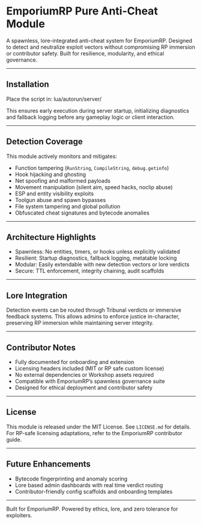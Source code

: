 # EmporiumRP Pure Anti-Cheat Module

A spawnless, lore-integrated anti-cheat system for EmporiumRP. Designed to detect and neutralize exploit vectors without compromising RP immersion or contributor safety. Built for resilience, modularity, and ethical governance.

---

## Installation

Place the script in: lua/autorun/server/

This ensures early execution during server startup, initializing diagnostics and fallback logging before any gameplay logic or client interaction.

---

## Detection Coverage

This module actively monitors and mitigates:

- Function tampering (`RunString`, `CompileString`, `debug.getinfo`)
- Hook hijacking and ghosting
- Net spoofing and malformed payloads
- Movement manipulation (silent aim, speed hacks, noclip abuse)
- ESP and entity visibility exploits
- Toolgun abuse and spawn bypasses
- File system tampering and global pollution
- Obfuscated cheat signatures and bytecode anomalies

---

## Architecture Highlights

- Spawnless: No entities, timers, or hooks unless explicitly validated
- Resilient: Startup diagnostics, fallback logging, metatable locking
- Modular: Easily extendable with new detection vectors or lore verdicts
- Secure: TTL enforcement, integrity chaining, audit scaffolds

---

## Lore Integration

Detection events can be routed through Tribunal verdicts or immersive feedback systems. This allows admins to enforce justice in-character, preserving RP immersion while maintaining server integrity.

---

## Contributor Notes

- Fully documented for onboarding and extension
- Licensing headers included (MIT or RP safe custom license)
- No external dependencies or Workshop assets required
- Compatible with EmporiumRP’s spawnless governance suite
- Designed for ethical deployment and contributor safety

---

## License

This module is released under the MIT License. See `LICENSE.md` for details. For RP-safe licensing adaptations, refer to the EmporiumRP contributor guide.

---

## Future Enhancements

- Bytecode fingerprinting and anomaly scoring
- Lore based admin dashboards with real time verdict routing
- Contributor-friendly config scaffolds and onboarding templates

---

Built for EmporiumRP. Powered by ethics, lore, and zero tolerance for exploiters.
